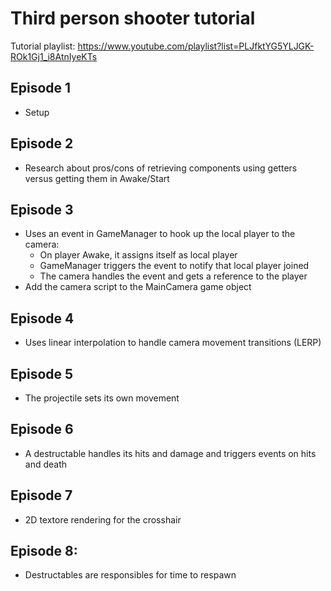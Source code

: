 # Third person shooter tutorial

Tutorial playlist: https://www.youtube.com/playlist?list=PLJfktYG5YLJGK-ROk1Gj1_i8AtnIyeKTs

## Episode 1

- Setup

## Episode 2

- Research about pros/cons of retrieving components using getters versus getting them in Awake/Start

## Episode 3

- Uses an event in GameManager to hook up the local player to the camera:
  - On player Awake, it assigns itself as local player
  - GameManager triggers the event to notify that local player joined
  - The camera handles the event and gets a reference to the player
- Add the camera script to the MainCamera game object

## Episode 4

- Uses linear interpolation to handle camera movement transitions (LERP)

## Episode 5

- The projectile sets its own movement

## Episode 6

- A destructable handles its hits and damage and triggers events on hits and death

## Episode 7

- 2D textore rendering for the crosshair

## Episode 8:

- Destructables are responsibles for time to respawn
